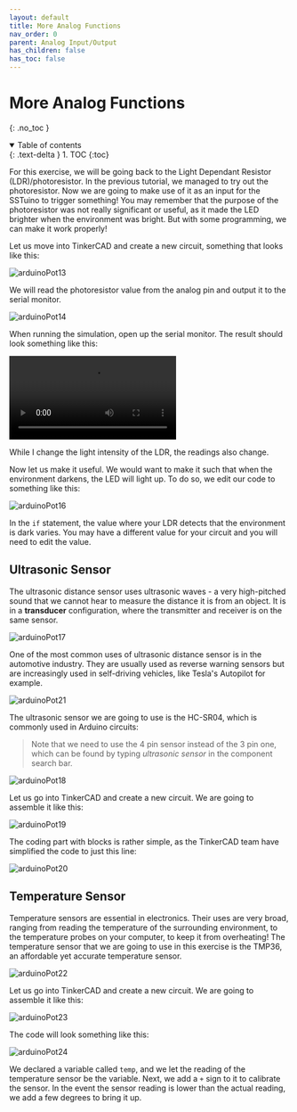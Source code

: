 ```yaml
---
layout: default
title: More Analog Functions
nav_order: 0
parent: Analog Input/Output
has_children: false
has_toc: false
---
```


# More Analog Functions

{: .no_toc }

<details open markdown="block">
  <summary>
    Table of contents
  </summary>
  {: .text-delta }
1. TOC
{:toc}
</details>

For this exercise, we will be going back to the Light Dependant Resistor (LDR)/photoresistor. In the previous tutorial, we managed to try out the photoresistor. Now we are going to make use of it as an input for the SSTuino to trigger something! You may remember that the purpose of the photoresistor was not really significant or useful, as it made the LED brighter when the environment was bright. But with some programming, we can make it work properly!

Let us move into TinkerCAD and create a new circuit, something that looks like this:

![arduinoPot13](assets/arduinoPot13.png)

We will read the photoresistor value from the analog pin and output it to the serial monitor.

![arduinoPot14](assets/arduinoPot14.png)

When running the simulation, open up the serial monitor. The result should look something like this:

![arduinoPot15](assets/arduinoPot15.mp4)

While I change the light intensity of the LDR, the readings also change.

Now let us make it useful. We would want to make it such that when the environment darkens, the LED will light up. To do so, we edit our code to something like this:

![arduinoPot16](assets/arduinoPot16.png)

In the `if` statement, the value where your LDR detects that the environment is dark varies. You may have a different value for your circuit and you will need to edit the value.

## Ultrasonic Sensor

The ultrasonic distance sensor uses ultrasonic waves - a very high-pitched sound that we cannot hear to measure the distance it is from an object. It is in a **transducer** configuration, where the transmitter and receiver is on the same sensor.

![arduinoPot17](assets/arduinoPot17.jpg)

One of the most common uses of ultrasonic distance sensor is in the automotive industry. They are usually used as reverse warning sensors but are increasingly used in self-driving vehicles, like Tesla's Autopilot for example.

![arduinoPot21](assets/arduinoPot21.jpg)

The ultrasonic sensor we are going to use is the HC-SR04, which is commonly used in Arduino circuits:

> Note that we need to use the 4 pin sensor instead of the 3 pin one, which can be found by typing *ultrasonic sensor* in the component search bar.

![arduinoPot18](assets/arduinoPot18.png)

Let us go into TinkerCAD and create a new circuit. We are going to assemble it like this:

![arduinoPot19](assets/arduinoPot19.png)

The coding part with blocks is rather simple, as the TinkerCAD team have simplified the code to just this line:

![arduinoPot20](assets/arduinoPot20.png)

## Temperature Sensor

Temperature sensors are essential in electronics. Their uses are very broad, ranging from reading the temperature of the surrounding environment, to the temperature probes on your computer, to keep it from overheating! The temperature sensor that we are going to use in this exercise is the TMP36, an affordable yet accurate temperature sensor.

![arduinoPot22](assets/arduinoPot22.png)

Let us go into TinkerCAD and create a new circuit. We are going to assemble it like this:

![arduinoPot23](assets/arduinoPot23.png)

The code will look something like this:

![arduinoPot24](assets/arduinoPot24.png)

We declared a variable called `temp`, and we let the reading of the temperature sensor be the variable. Next, we add a `+` sign to it to calibrate the sensor. In the event the sensor reading is lower than the actual reading, we add a few degrees to bring it up.
